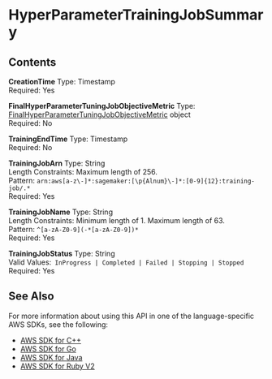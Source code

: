 # HyperParameterTrainingJobSummary<a name="API_HyperParameterTrainingJobSummary"></a>

## Contents<a name="API_HyperParameterTrainingJobSummary_Contents"></a>

 **CreationTime**   <a name="SageMaker-Type-HyperParameterTrainingJobSummary-CreationTime"></a>
Type: Timestamp  
Required: Yes

 **FinalHyperParameterTuningJobObjectiveMetric**   <a name="SageMaker-Type-HyperParameterTrainingJobSummary-FinalHyperParameterTuningJobObjectiveMetric"></a>
Type: [FinalHyperParameterTuningJobObjectiveMetric](API_FinalHyperParameterTuningJobObjectiveMetric.md) object  
Required: No

 **TrainingEndTime**   <a name="SageMaker-Type-HyperParameterTrainingJobSummary-TrainingEndTime"></a>
Type: Timestamp  
Required: No

 **TrainingJobArn**   <a name="SageMaker-Type-HyperParameterTrainingJobSummary-TrainingJobArn"></a>
Type: String  
Length Constraints: Maximum length of 256\.  
Pattern: `arn:aws[a-z\-]*:sagemaker:[\p{Alnum}\-]*:[0-9]{12}:training-job/.*`   
Required: Yes

 **TrainingJobName**   <a name="SageMaker-Type-HyperParameterTrainingJobSummary-TrainingJobName"></a>
Type: String  
Length Constraints: Minimum length of 1\. Maximum length of 63\.  
Pattern: `^[a-zA-Z0-9](-*[a-zA-Z0-9])*`   
Required: Yes

 **TrainingJobStatus**   <a name="SageMaker-Type-HyperParameterTrainingJobSummary-TrainingJobStatus"></a>
Type: String  
Valid Values:` InProgress | Completed | Failed | Stopping | Stopped`   
Required: Yes

## See Also<a name="API_HyperParameterTrainingJobSummary_SeeAlso"></a>

For more information about using this API in one of the language\-specific AWS SDKs, see the following:
+  [AWS SDK for C\+\+](http://docs.aws.amazon.com/goto/SdkForCpp/sagemaker-2017-07-24/HyperParameterTrainingJobSummary) 
+  [AWS SDK for Go](http://docs.aws.amazon.com/goto/SdkForGoV1/sagemaker-2017-07-24/HyperParameterTrainingJobSummary) 
+  [AWS SDK for Java](http://docs.aws.amazon.com/goto/SdkForJava/sagemaker-2017-07-24/HyperParameterTrainingJobSummary) 
+  [AWS SDK for Ruby V2](http://docs.aws.amazon.com/goto/SdkForRubyV2/sagemaker-2017-07-24/HyperParameterTrainingJobSummary) 
